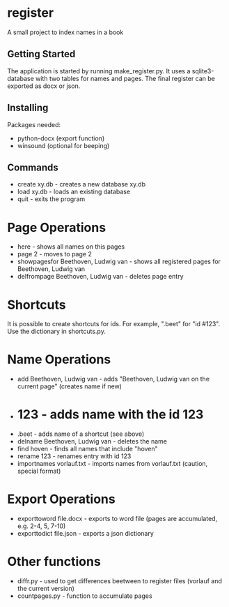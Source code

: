 # register

A small project to index names in a book

## Getting Started

The application is started by running make_register.py. It uses a sqlite3-database
with two tables for names and pages. The final register can be exported as docx or json.

## Installing

Packages needed:
- python-docx (export function)
- winsound (optional for beeping)

## Commands

- create xy.db - creates a new database xy.db
- load xy.db - loads an existing database
- quit - exits the program

# Page Operations

- here - shows all names on this pages
- page 2 - moves to page 2
- showpagesfor Beethoven, Ludwig van - shows all registered pages for Beethoven, Ludwig van
- delfrompage Beethoven, Ludwig van - deletes page entry

# Shortcuts

It is possible to create shortcuts for ids. For example, ".beet" for "id #123". Use the dictionary in shortcuts.py.

# Name Operations

- add Beethoven, Ludwig van - adds "Beethoven, Ludwig van on the current page" (creates name if new)
- # 123 - adds name with the id 123
- .beet - adds name of a shortcut (see above)
- delname Beethoven, Ludwig van - deletes the name
- find hoven - finds all names that include "hoven"
- rename 123 - renames entry with id 123
- importnames vorlauf.txt - imports names from vorlauf.txt (caution, special format)

# Export Operations

- exporttoword file.docx - exports to word file (pages are accumulated, e.g. 2-4, 5, 7-10)
- exporttodict file.json - exports a json dictionary

# Other functions

- diffr.py - used to get differences beetween to register files (vorlauf and the current version)
- countpages.py - function to accumulate pages
